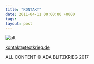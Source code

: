 ```yaml
---
title: "KONTAKT"
date: 2011-04-11 00:00:00 +0000
tags: 
layout: post
---
```

![alt](/content/images/2015/Jan/waslanwas.JPG)


[kontakt@textkrieg.de](mailto:kontakt@textkrieg.de) 



 
ALL CONTENT © ADA BLITZKRIEG 2017
